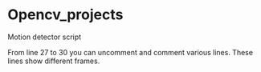 # Opencv_projects
Motion detector script

From line 27 to 30 you can uncomment and comment various lines.
These lines show different frames. 
